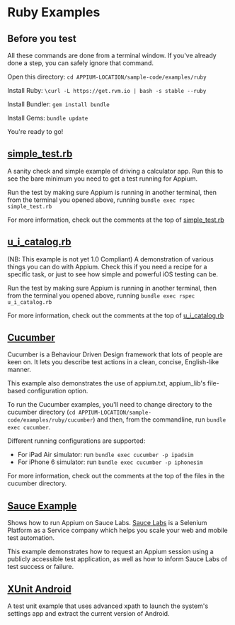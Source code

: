 # Ruby Examples

## Before you test

All these commands are done from a terminal window.  If you've already done
a step, you can safely ignore that command.

Open this directory:  `cd APPIUM-LOCATION/sample-code/examples/ruby`

Install Ruby:  `\curl -L https://get.rvm.io | bash -s stable --ruby`

Install Bundler:  `gem install bundle`

Install Gems:  `bundle update`

You're ready to go!

## [simple_test.rb](simple_test.rb)

A sanity check and simple example of driving a calculator app.  Run this to see
the bare minimum you need to get a test running for Appium.

Run the test by making sure Appium is running in another terminal, then from
the terminal you opened above, running `bundle exec rspec simple_test.rb`

For more information, check out the comments at the top of
[simple_test.rb](simple_test.rb#L1)

## [u\_i\_catalog.rb](u_i_catalog.rb)

(NB: This example is not yet 1.0 Compliant)
A demonstration of various things you can do with Appium.  Check this if you
need a recipe for a specific task, or just to see how simple and powerful iOS
testing can be.

Run the test by making sure Appium is running in another terminal, then from
the terminal you opened above, running `bundle exec rspec u_i_catalog.rb`

For more information, check out the comments at the top of [u_i_catalog.rb](u_i_catalog.rb#L1)

## [Cucumber](cucumber_ios)

Cucumber is a Behaviour Driven Design framework that lots of people are keen on.
It lets you describe test actions in a clean, concise, English-like manner.

This example also demonstrates the use of appium.txt, appium_lib's file-based
configuration option.

To run the Cucumber examples, you'll need to change directory to the cucumber
directory (`cd APPIUM-LOCATION/sample-code/examples/ruby/cucumber`) and then,
from the commandline, run `bundle exec cucumber`.

Different running configurations are supported:
- For iPad Air simulator: run `bundle exec cucumber -p ipadsim`
- For iPhone 6 simulator: run `bundle exec cucumber -p iphonesim`

For more information, check out the comments at the top of the files in the
cucumber directory.

## [Sauce Example](sauce_example.rb)

Shows how to run Appium on Sauce Labs. [Sauce Labs](http://www.saucelabs.com)
is a Selenium Platform as a Service company which helps you scale your web and
mobile test automation.

This example demonstrates how to request an Appium session using a publicly
accessible test application, as well as how to inform Sauce Labs of test
success or failure.

## [XUnit Android](xunit_android.rb)

A test unit example that uses advanced xpath to launch the system's settings
app and extract the current version of Android.
